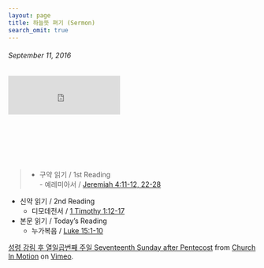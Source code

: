 ```yaml
---
layout: page
title: 하늘뜻 펴기 (Sermon)
search_omit: true
---
```

<style>
.videoWrapper {
	position: relative;
	padding-bottom: 30%;
	padding-top: 25px;
	height: 0;
}
.videoWrapper iframe {
	position: absolute;
	top: 0;
	left: 0;
	width: 45%;
	height: 45%;
}
</style>

<h6>September 11, 2016</h6>
<div class="videoWrapper">
<iframe src="https://player.vimeo.com/video/182744393?color=c9ff23&title=0&byline=0&portrait=0" width="400" height="256" frameborder="0" webkitallowfullscreen mozallowfullscreen allowfullscreen></iframe>
</div>

>- 구약 읽기 / 1st Reading		
	- 예레미아서 / [Jeremiah 4:11-12, 22-28](http://lectionary.library.vanderbilt.edu/texts.php?id=279#hebrew_reading)
- 신약 읽기 / 2nd Reading		
	- 디모데전서 / [1 Timothy 1:12-17](http://lectionary.library.vanderbilt.edu/texts.php?id=279#epistle_reading)
- 본문 읽기 / Today’s Reading
	- 누가복음 / [Luke 15:1-10](http://lectionary.library.vanderbilt.edu/texts.php?id=279#gospel_reading)

<p><a href="https://vimeo.com/182744393">성령 강림 후 열일곱번째 주일 Seventeenth Sunday after Pentecost</a> from <a href="https://vimeo.com/user56345482">Church In Motion</a> on <a href="https://vimeo.com">Vimeo</a>.</p>
